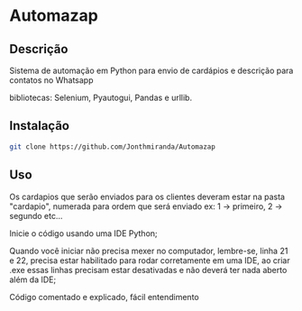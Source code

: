 # Automazap

## Descrição

Sistema de automação em Python para envio de cardápios e descrição para contatos no Whatsapp

bibliotecas: Selenium, Pyautogui, Pandas e urllib.

## Instalação

```bash
git clone https://github.com/Jonthmiranda/Automazap
```

## Uso
Os cardapios que serão enviados para os clientes deveram estar na pasta "cardapio", numerada para ordem que será enviado ex: 1 -> primeiro, 2 -> segundo etc...

Inicie o código usando uma IDE Python;

Quando você iniciar não precisa mexer no computador, lembre-se, linha 21 e 22, precisa estar habilitado para rodar corretamente em uma IDE, ao criar .exe essas linhas precisam estar desativadas e não deverá ter nada aberto além da IDE;

Código comentado e explicado, fácil entendimento
